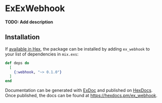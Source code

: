 # ExExWebhook

**TODO: Add description**

## Installation

If [available in Hex](https://hex.pm/docs/publish), the package can be installed
by adding `ex_webhook` to your list of dependencies in `mix.exs`:

```elixir
def deps do
  [
    {:webhook, "~> 0.1.0"}
  ]
end
```

Documentation can be generated with [ExDoc](https://github.com/elixir-lang/ex_doc)
and published on [HexDocs](https://hexdocs.pm). Once published, the docs can
be found at <https://hexdocs.pm/ex_webhook>.


